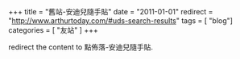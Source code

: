 +++
title = "舊站-安迪兒隨手貼"
date = "2011-01-01"
redirect = "http://www.arthurtoday.com/#uds-search-results"
tags = [ "blog"]
categories = [ "友站" ]
+++

redirect the content to 點佈落-安迪兒隨手貼.
